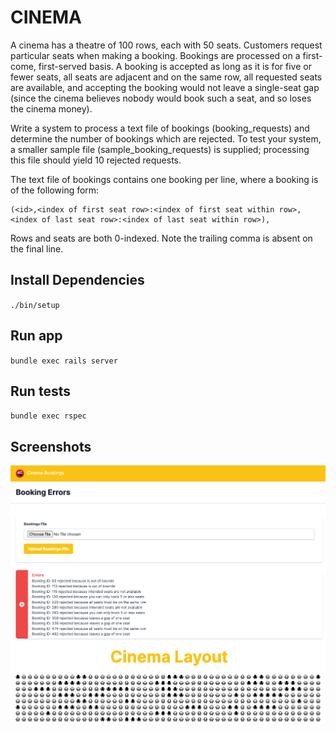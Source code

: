 # CINEMA

A cinema has a theatre of 100 rows, each with 50 seats. Customers request particular seats when making a booking. Bookings are processed on a first-come, first-served basis. A booking is accepted as long as it is for five or fewer seats, all seats are adjacent and on the same row, all requested seats are available, and accepting the booking would not leave a single-seat gap (since the cinema believes nobody would book such a seat, and so loses the cinema money).

Write a system to process a text file of bookings (booking_requests) and determine the number of bookings which are rejected. To test your system, a smaller sample file (sample_booking_requests) is supplied; processing this file should yield 10 rejected requests.

The text file of bookings contains one booking per line, where a booking is of the following form:

```
(<id>,<index of first seat row>:<index of first seat within row>,<index of last seat row>:<index of last seat within row>),

```

Rows and seats are both 0-indexed. Note the trailing comma is absent on the final line.

## Install Dependencies

`./bin/setup`

## Run app

`bundle exec rails server`

## Run tests

`bundle exec rspec`

## Screenshots

![UI](UI.png)
